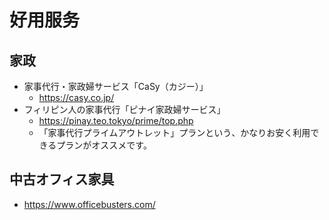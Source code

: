 # 好用服务

## 家政

- 家事代行・家政婦サービス「CaSy（カジー）」
  - https://casy.co.jp/
- フィリピン人の家事代行「ピナイ家政婦サービス」
  - https://pinay.teo.tokyo/prime/top.php
  - 「家事代行プライムアウトレット」プランという、かなりお安く利用できるプランがオススメです。

## 中古オフィス家具

- https://www.officebusters.com/
